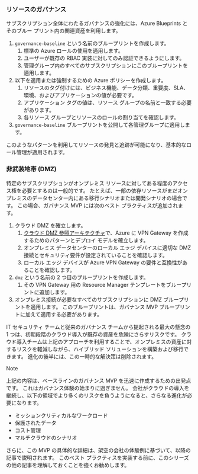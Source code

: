 <!-- TEMPLATE FILE - DO NOT ADD METADATA -->
<!-- markdownlint-disable MD002 MD041 -->

### <a name="governance-of-resources"></a>リソースのガバナンス

サブスクリプション全体にわたるガバナンスの強化には、Azure Blueprints とそのブルー プリント内の関連資産を利用します。

1. `governance-baseline` という名前のブループリントを作成します。
    1. 標準の Azure ロールの使用を適用します。
    2. ユーザーが既存の RBAC 実装に対してのみ認証できるようにします。
    3. 管理グループ内のすべてのサブスクリプションにこのブループリントを適用します。
2. 以下を適用または強制するための Azure ポリシーを作成します。
    1. リソースのタグ付けには、ビジネス機能、データ分類、重要度、SLA、環境、およびアプリケーションの値が必要です。
    2. アプリケーション タグの値は、リソース グループの名前と一致する必要があります。
    3. 各リソース グループとリソースのロールの割り当てを確認します。
3. `governance-baseline` ブループリントを公開して各管理グループに適用します。

このようなパターンを利用してリソースの発見と追跡が可能になり、基本的なロール管理が適用されます。

### <a name="demilitarized-zone-dmz"></a>非武装地帯 (DMZ)

特定のサブスクリプションがオンプレミス リソースに対してある程度のアクセス権を必要とするのは一般的です。 たとえば、一部の依存リソースがまだオンプレミスのデータセンター内にある移行シナリオまたは開発シナリオの場合です。 この場合、ガバナンス MVP には次のベスト プラクティスが追加されます。

1. クラウド DMZ を確立します。
    1. [クラウド DMZ 参照アーキテクチャ](/azure/architecture/reference-architectures/dmz/secure-vnet-hybrid)で、Azure に VPN Gateway を作成するためのパターンとデプロイ モデルを確立します。
    2. オンプレミス データセンターのローカル エッジ デバイスに適切な DMZ 接続とセキュリティ要件が設定されていることを確認します。
    3. ローカル エッジ デバイスが Azure VPN Gateway の要件と互換性があることを確認します。
    <!-- 4. Once connection to the on-premisess VPN has been verified, capture the Resource Manager template created by that reference architecture. -->
2. `dmz` という名前の 2 つ目のブループリントを作成します。
    1. その VPN Gateway 用の Resource Manager テンプレートをブループリントに追加します。
3. オンプレミス接続が必要なすべてのサブスクリプションに DMZ ブループリントを適用します。 このブループリントは、ガバナンス MVP ブループリントに加えて適用する必要があります。

IT セキュリティ チームと従来のガバナンス チームから提起される最大の懸念の 1 つは、初期段階のクラウド導入が既存の資産を危険にさらすリスクです。 クラウド導入チームは上記のアプローチを利用することで、オンプレミスの資産に対するリスクを軽減しながら、ハイブリッド ソリューションを構築および移行できます。 進化の後半には、この一時的な解決策は削除されます。

> [!NOTE]
> 上記の内容は、ベースラインのガバナンス MVP を迅速に作成するための出発点です。 これはガバナンス体験の始まりに過ぎません。 会社がクラウドの導入を継続し、以下の領域でより多くのリスクを負うようになると、さらなる進化が必要になります。
>
> - ミッションクリティカルなワークロード
> - 保護されたデータ
> - コスト管理
> - マルチクラウドのシナリオ
>
>さらに、この MVP の具体的な詳細は、架空の会社の体験例に基づいて、以降の記事で説明されます。 このベスト プラクティスを実装する前に、このシリーズの他の記事を理解しておくことを強くお勧めします。
